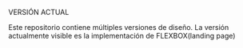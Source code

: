 VERSIÓN ACTUAL

Este repositorio contiene múltiples versiones de diseño. La versión actualmente visible es la implementación de FLEXBOX(landing page)
